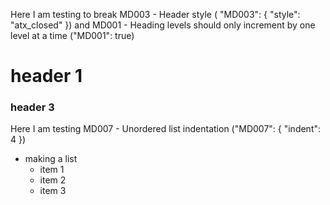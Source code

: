 Here I am testing to break
MD003 - Header style ( "MD003": { "style": "atx_closed" }) and
MD001 - Heading levels should only increment by one level at a time ("MD001": true)

# header 1
### header 3


Here I am testing MD007 - Unordered list indentation ("MD007": { "indent": 4 })

* making a list
    * item 1
    * item 2
    * item 3
